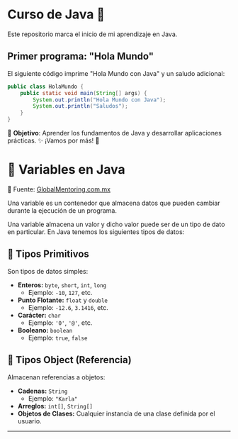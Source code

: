 # Curso de Java 🚀  

Este repositorio marca el inicio de mi aprendizaje en Java.  

## Primer programa: "Hola Mundo"  

El siguiente código imprime "Hola Mundo con Java" y un saludo adicional:  

```java
public class HolaMundo {
    public static void main(String[] args) {
        System.out.println("Hola Mundo con Java");
        System.out.println("Saludos");
    }
}

```
📌 **Objetivo**:
Aprender los fundamentos de Java y desarrollar aplicaciones prácticas.
✨ ¡Vamos por más! 🚀

# 📌 Variables en Java  
📌 Fuente: [GlobalMentoring.com.mx](https://www.GlobalMentoring.com.mx)

Una variable es un contenedor que almacena datos que pueden cambiar durante la ejecución de un programa.  

Una variable almacena un valor y dicho valor puede ser de un tipo de dato en particular. En Java tenemos los siguientes tipos de datos:  

## 🔹 Tipos Primitivos  
Son tipos de datos simples:  

- **Enteros:** `byte`, `short`, `int`, `long`  
  - Ejemplo: `-10`, `127`, etc.  
- **Punto Flotante:** `float` y `double`  
  - Ejemplo: `-12.6`, `3.1416`, etc.  
- **Carácter:** `char`  
  - Ejemplo: `'0'`, `'@'`, etc.  
- **Booleano:** `boolean`  
  - Ejemplo: `true`, `false`  

## 🔹 Tipos Object (Referencia)  
Almacenan referencias a objetos:  

- **Cadenas:** `String`  
  - Ejemplo: `"Karla"`  
- **Arreglos:** `int[]`, `String[]`  
- **Objetos de Clases:** Cualquier instancia de una clase definida por el usuario.  

---  
